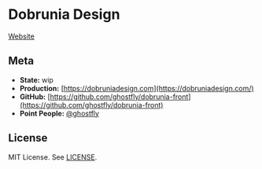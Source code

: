 # Dobrunia Design

[Website](https://dobruniadesign.com)

## Meta

* **State:** wip
* **Production:** [https://dobruniadesign.com](https://dobruniadesign.com/)
* **GitHub:** [https://github.com/ghostfly/dobrunia-front](https://github.com/ghostfly/dobrunia-front)
* **Point People:** [@ghostfly](https://github.com/ghostfly)

## License

MIT License. See [LICENSE](LICENSE).